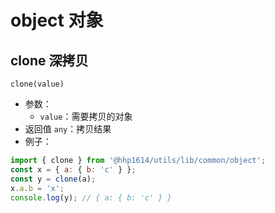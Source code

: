 # object 对象

## clone 深拷贝

```text
clone(value)
```

- 参数：
  - `value`：需要拷贝的对象
- 返回值 `any`：拷贝结果
- 例子：

```js
import { clone } from '@hhp1614/utils/lib/common/object';
const x = { a: { b: 'c' } };
const y = clone(a);
x.a.b = 'x';
console.log(y); // { a: { b: 'c' } }
```
